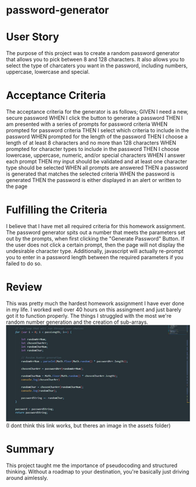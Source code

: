 # password-generator

# User Story 
The purpose of this project was to create a random password generator that allows you to pick between 8 and 128 characters. It also allows you to select the type of charcaters you want in the password, including numbers, uppercase, lowercase and special. 

# Acceptance Criteria
The acceptance criteria for the generator is as follows;
GIVEN I need a new, secure password
WHEN I click the button to generate a password
THEN I am presented with a series of prompts for password criteria
WHEN prompted for password criteria
THEN I select which criteria to include in the password
WHEN prompted for the length of the password
THEN I choose a length of at least 8 characters and no more than 128 characters
WHEN prompted for character types to include in the password
THEN I choose lowercase, uppercase, numeric, and/or special characters
WHEN I answer each prompt
THEN my input should be validated and at least one character type should be selected
WHEN all prompts are answered
THEN a password is generated that matches the selected criteria
WHEN the password is generated
THEN the password is either displayed in an alert or written to the page

# Fulfilling the Criteria
I believe that I have met all required criteria for this homework assignment. 
The password generator spits out a number that meets the parameters set out by the prompts, when first clicking the "Generate Password" Button. If the user does not click a certain prompt, then the page will not display the undesirable character type. 
Additionally, javascript will actually re-prompt you to enter in a password length between the required parameters if you failed to do so.

# Review
This was pretty much the hardest homework assignment I have ever done in my life. I worked well over 40 hours on this assingment and just barely got it to function properly. The things I struggled with the most we're random number generation and the creation of sub-arrays. 
![Password Generation Code](assets/images/NumberGen.JPG) (I dont think this link works, but theres an image in the assets folder)

# Summary
This project taught me the importance of pseudocoding and structured thinking. Without a roadmap to your destination, you're basically just driving around aimlessly. 






